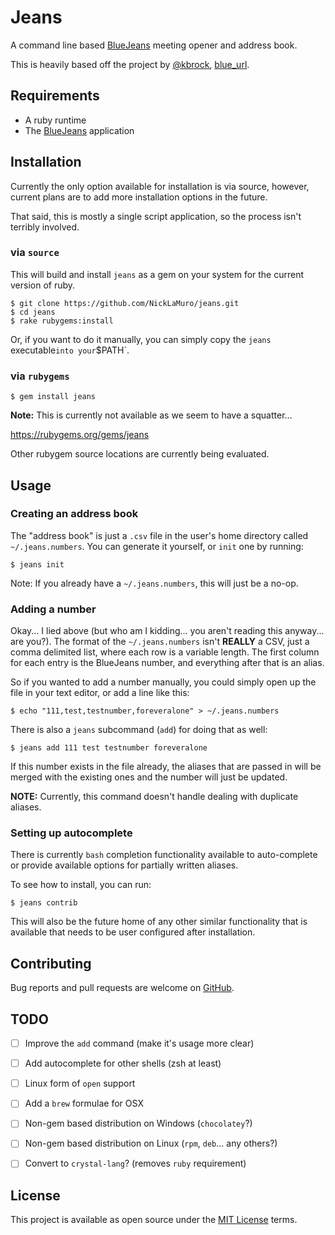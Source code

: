 Jeans
=====

A command line based [BlueJeans][] meeting opener and address book.

This is heavily based off the project by [@kbrock][], [blue_url][].


Requirements
------------

- A ruby runtime
- The [BlueJeans](bluejeans_app) application


Installation
------------

Currently the only option available for installation is via source, however,
current plans are to add more installation options in the future.

That said, this is mostly a single script application, so the process isn't
terribly involved.


### via `source`

This will build and install `jeans` as a gem on your system for the current
version of ruby.

```console
$ git clone https://github.com/NickLaMuro/jeans.git
$ cd jeans
$ rake rubygems:install
```

Or, if you want to do it manually, you can simply copy the `jeans` executable`
into your `$PATH`.


### via `rubygems`

```console
$ gem install jeans
```

**Note:**  This is currently not available as we seem to have a squatter...

https://rubygems.org/gems/jeans

Other rubygem source locations are currently being evaluated.


Usage
-----

### Creating an address book

The "address book" is just a `.csv` file in the user's home directory called
`~/.jeans.numbers`.  You can generate it yourself, or `init` one by running:

```console
$ jeans init
```

Note:  If you already have a `~/.jeans.numbers`, this will just be a no-op.


### Adding a number

Okay... I lied above (but who am I kidding... you aren't reading this anyway...
are you?).  The format of the `~/.jeans.numbers` isn't **REALLY** a CSV, just a
comma delimited list, where each row is a variable length.  The first column
for each entry is the BlueJeans number, and everything after that is an alias.

So if you wanted to add a number manually, you could simply open up the file in
your text editor, or add a line like this:

```console
$ echo "111,test,testnumber,foreveralone" > ~/.jeans.numbers
```

There is also a `jeans` subcommand (`add`) for doing that as well:

```console
$ jeans add 111 test testnumber foreveralone
```

If this number exists in the file already, the aliases that are passed in will
be merged with the existing ones and the number will just be updated.

**NOTE:** Currently, this command doesn't handle dealing with duplicate
aliases.


### Setting up autocomplete

There is currently `bash` completion functionality available to auto-complete
or provide available options for partially written aliases.

To see how to install, you can run:

```
$ jeans contrib
```

This will also be the future home of any other similar functionality that is
available that needs to be user configured after installation.


Contributing
------------

Bug reports and pull requests are welcome on [GitHub][].


TODO
----

- [ ] Improve the `add` command (make it's usage more clear)
- [ ] Add autocomplete for other shells (zsh at least)
- [ ] Linux form of `open` support
- [ ] Add a `brew` formulae for OSX
- [ ] Non-gem based distribution on Windows (`chocolatey`?)
- [ ] Non-gem based distribution on Linux   (`rpm`, `deb`... any others?)
- [ ] Convert to `crystal-lang`? (removes `ruby` requirement)


License
-------

This project is available as open source under the [MIT License][] terms.




[@kbrock]:       https://github.com/kbrock
[GitHub]:        https://github.com/NickLaMuro/jeans
[blue_url]:      https://github.com/kbrock/blue_url
[BlueJeans]:     https://www.bluejeans.com/
[MIT License]:   https://opensource.org/licenses/MIT
[bluejeans_app]: https://www.bluejeans.com/downloads

